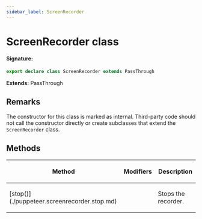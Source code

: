 ```yaml
---
sidebar_label: ScreenRecorder
---
```


# ScreenRecorder class

#### Signature:

```typescript
export declare class ScreenRecorder extends PassThrough
```

**Extends:** PassThrough

## Remarks

The constructor for this class is marked as internal. Third-party code should not call the constructor directly or create subclasses that extend the `ScreenRecorder` class.

## Methods

<table><thead><tr><th>

Method

</th><th>

Modifiers

</th><th>

Description

</th></tr></thead>
<tbody><tr><td>

<p id="stop">[stop()](./puppeteer.screenrecorder.stop.md)</p>

</td><td>

</td><td>

Stops the recorder.

</td></tr>
</tbody></table>
